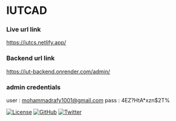 # IUTCAD


### Live url link 

https://iutcs.netlify.app/

### Backend url link

https://iut-backend.onrender.com/admin/

### admin credentials
user : mohammadrafy1001@gmail.com
pass : 4EZ?HtA*xzn$2T%





[![License](https://img.shields.io/badge/License-MIT-blue.svg)](LICENSE.md)
[![GitHub](https://img.shields.io/badge/GitHub-YourUsername/YourRepository-blue.svg)](https://github.com/YourUsername/YourRepository)
[![Twitter](https://img.shields.io/badge/Twitter-YourUsername-blue.svg)](https://twitter.com/YourUsername)
